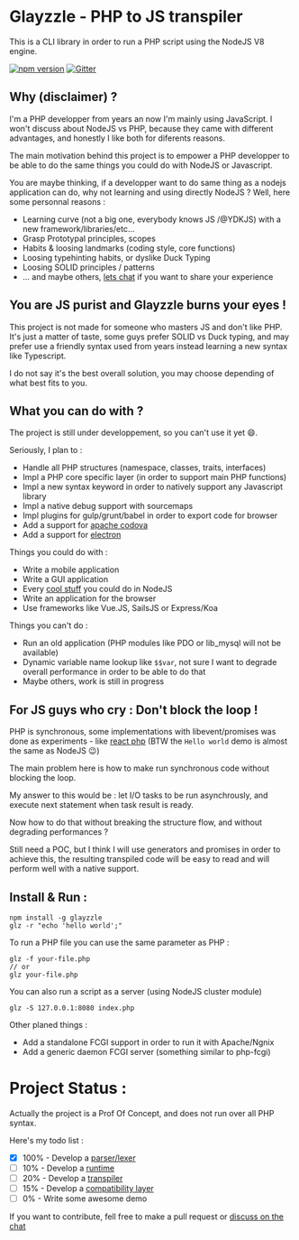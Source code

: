 Glayzzle - PHP to JS transpiler
===============================

This is a CLI library in order to run a PHP script using the NodeJS V8 engine.

[![npm version](https://badge.fury.io/js/glayzzle.svg)](https://www.npmjs.com/package/glayzzle)
[![Gitter](https://img.shields.io/badge/GITTER-join%20chat-green.svg)](https://gitter.im/glayzzle/Lobby)

Why (disclaimer) ?
------------------

I'm a PHP developper from years an now I'm mainly using JavaScript. I won't discuss about NodeJS vs PHP, because they came with different advantages, and honestly I like both for diferents reasons.

The main motivation behind this project is to empower a PHP developper to be able to do the same things you could do with NodeJS or Javascript. 

You are maybe thinking, if a developper want to do same thing as a nodejs application can do, why not learning and using directly NodeJS ? Well, here some personnal reasons :

* Learning curve (not a big one, everybody knows JS /@YDKJS) with a new framework/libraries/etc...
* Grasp Prototypal principles, scopes
* Habits & loosing landmarks (coding style, core functions)
* Loosing typehinting habits, or dyslike Duck Typing
* Loosing SOLID principles / patterns
* ... and maybe others, [lets chat](https://gitter.im/glayzzle/Lobby) if you want to share your experience

You are JS purist and Glayzzle burns your eyes !
------------------------------------------------

This project is not made for someone who masters JS and don't like PHP. It's just a matter of taste, some guys prefer SOLID vs Duck typing, and may prefer use a friendly syntax used from years instead learning a new syntax like Typescript.

I do not say it's the best overall solution, you may choose depending of what best fits to you.

What you can do with ?
----------------------

The project is still under developpement, so you can't use it yet :smile:.

Seriously, I plan to :

* Handle all PHP structures (namespace, classes, traits, interfaces)
* Impl a PHP core specific layer (in order to support main PHP functions)
* Impl a new syntax keyword in order to natively support any Javascript library
* Impl a native debug support with sourcemaps
* Impl plugins for gulp/grunt/babel in order to export code for browser
* Add a support for [apache codova](https://cordova.apache.org/)
* Add a support for [electron](http://electron.atom.io/)

Things you could do with :

* Write a mobile application
* Write a GUI application
* Every [cool stuff](http://blog.teamtreehouse.com/7-awesome-things-can-build-node-js) you could do in NodeJS
* Write an application for the browser
* Use frameworks like Vue.JS, SailsJS or Express/Koa

Things you can't do :

* Run an old application (PHP modules like PDO or lib_mysql will not be available)
* Dynamic variable name lookup like `$$var`, not sure I want to degrade overall performance in order to be able to do that
* Maybe others, work is still in progress

For JS guys who cry : Don't block the loop !
--------------------------------------------

PHP is synchronous, some implementations with libevent/promises was done as experiments - like [react php](http://reactphp.org/) (BTW the `Hello world` demo is almost the same as NodeJS :wink:)

The main problem here is how to make run synchronous code without blocking the loop.

My answer to this would be : let I/O tasks to be run asynchrously, and execute next statement when task result is ready.

Now how to do that without breaking the structure flow, and without degrading performances ?

Still need a POC, but I think I will use generators and promises in order to achieve this, the resulting transpiled code will be easy to read and will perform well with a native support.

Install & Run :
---------------

```
npm install -g glayzzle
glz -r "echo 'hello world';"
```

To run a PHP file you can use the same parameter as PHP :

```
glz -f your-file.php
// or
glz your-file.php
```

You can also run a script as a server (using NodeJS cluster module)

```
glz -S 127.0.0.1:8080 index.php
```

Other planed things :

* Add a standalone FCGI support in order to run it with Apache/Ngnix
* Add a generic daemon FCGI server (something similar to php-fcgi)


Project Status :
================

Actually the project is a Prof Of Concept, and does not run over all PHP syntax.

Here's my todo list :

- [x] 100% - Develop a [parser/lexer](https://github.com/glayzzle/php-parser)
- [ ] 10% - Develop a [runtime](https://github.com/glayzzle/php-runtime)
- [ ] 20% - Develop a [transpiler](https://github.com/glayzzle/php-transpiler)
- [ ] 15% - Develop a [compatibility layer](https://github.com/glayzzle/php-core)
- [ ] 0% - Write some awesome demo

If you want to contribute, fell free to make a pull request or [discuss on the chat](https://gitter.im/glayzzle/Lobby) 
